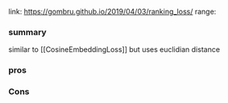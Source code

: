 link: https://gombru.github.io/2019/04/03/ranking_loss/
range: 
### summary
similar to [[CosineEmbeddingLoss]] but uses euclidian distance

### pros

### Cons
